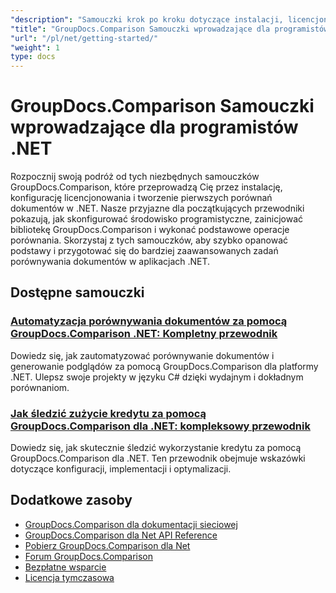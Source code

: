 ```yaml
---
"description": "Samouczki krok po kroku dotyczące instalacji, licencjonowania, konfiguracji i tworzenia pierwszego porównania dokumentów w aplikacjach .NET pakietu GroupDocs.Comparison."
"title": "GroupDocs.Comparison Samouczki wprowadzające dla programistów .NET"
"url": "/pl/net/getting-started/"
"weight": 1
type: docs
---
```

# GroupDocs.Comparison Samouczki wprowadzające dla programistów .NET

Rozpocznij swoją podróż od tych niezbędnych samouczków GroupDocs.Comparison, które przeprowadzą Cię przez instalację, konfigurację licencjonowania i tworzenie pierwszych porównań dokumentów w .NET. Nasze przyjazne dla początkujących przewodniki pokazują, jak skonfigurować środowisko programistyczne, zainicjować bibliotekę GroupDocs.Comparison i wykonać podstawowe operacje porównania. Skorzystaj z tych samouczków, aby szybko opanować podstawy i przygotować się do bardziej zaawansowanych zadań porównywania dokumentów w aplikacjach .NET.

## Dostępne samouczki

### [Automatyzacja porównywania dokumentów za pomocą GroupDocs.Comparison .NET: Kompletny przewodnik](./automate-document-comparison-groupdocs-net/)
Dowiedz się, jak zautomatyzować porównywanie dokumentów i generowanie podglądów za pomocą GroupDocs.Comparison dla platformy .NET. Ulepsz swoje projekty w języku C# dzięki wydajnym i dokładnym porównaniom.

### [Jak śledzić zużycie kredytu za pomocą GroupDocs.Comparison dla .NET: kompleksowy przewodnik](./track-credit-consumption-groupdocs-comparison-dotnet/)
Dowiedz się, jak skutecznie śledzić wykorzystanie kredytu za pomocą GroupDocs.Comparison dla .NET. Ten przewodnik obejmuje wskazówki dotyczące konfiguracji, implementacji i optymalizacji.

## Dodatkowe zasoby

- [GroupDocs.Comparison dla dokumentacji sieciowej](https://docs.groupdocs.com/comparison/net/)
- [GroupDocs.Comparison dla Net API Reference](https://reference.groupdocs.com/comparison/net/)
- [Pobierz GroupDocs.Comparison dla Net](https://releases.groupdocs.com/comparison/net/)
- [Forum GroupDocs.Comparison](https://forum.groupdocs.com/c/comparison)
- [Bezpłatne wsparcie](https://forum.groupdocs.com/)
- [Licencja tymczasowa](https://purchase.groupdocs.com/temporary-license/)